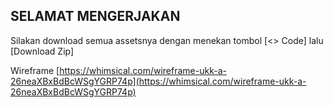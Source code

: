 ## SELAMAT MENGERJAKAN
Silakan download semua assetsnya dengan menekan tombol [<> Code] lalu [Download Zip]

Wireframe
[https://whimsical.com/wireframe-ukk-a-26neaXBxBdBcWSgYGRP74p](https://whimsical.com/wireframe-ukk-a-26neaXBxBdBcWSgYGRP74p)
